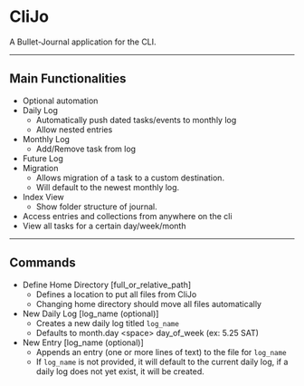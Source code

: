 # CliJo

A Bullet-Journal application for the CLI.

***

## Main Functionalities

- Optional automation
- Daily Log
  - Automatically push dated tasks/events to monthly log
  - Allow nested entries
- Monthly Log
  - Add/Remove task from log
- Future Log
- Migration
  - Allows migration of a task to a custom destination.
  - Will default to the newest monthly log.
- Index View
  - Show folder structure of journal.
- Access entries and collections from anywhere on the cli
- View all tasks for a certain day/week/month

***

## Commands

- Define Home Directory \[full_or_relative_path\]
  - Defines a location to put all files from CliJo
  - Changing home directory should move all files automatically
- New Daily Log \[log_name (optional)\]
  - Creates a new daily log titled `log_name`
  - Defaults to month.day \<space\> day_of_week (ex: 5.25 SAT)
- New Entry \[log_name (optional)\]
  - Appends an entry (one or more lines of text) to the file for `log_name`
  - If `log_name` is not provided, it will default to the current daily log, if a daily log does not yet exist, it will be created.